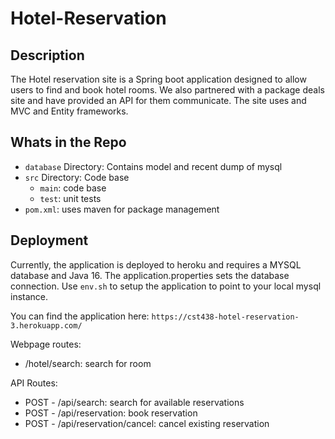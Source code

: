 # Hotel-Reservation

## Description
The Hotel reservation site is a Spring boot application designed to allow users to find and book hotel rooms. 
We also partnered with a package deals site and have provided an API for them communicate.  The site uses and MVC and Entity frameworks. 

## Whats in the Repo

- `database` Directory: Contains model and recent dump of mysql
- `src` Directory:  Code base
  - `main`: code base
  - `test`: unit tests  
-  `pom.xml`: uses maven for package management

## Deployment
Currently, the application is deployed to heroku and requires a MYSQL database and Java 16. 
The application.properties sets the database connection.  Use `env.sh` to setup the application to point 
to your local mysql instance. 

You can find the application here: `https://cst438-hotel-reservation-3.herokuapp.com/`

Webpage routes: 
- /hotel/search: search for room

API Routes: 
- POST - /api/search: search for available reservations
- POST - /api/reservation: book reservation
- POST - /api/reservation/cancel: cancel existing reservation




